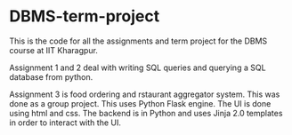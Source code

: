 # DBMS-term-project

This is the code for all the assignments and term project for the DBMS course at IIT Kharagpur.

Assignment 1 and 2 deal with writing SQL queries and querying a SQL database from python.

Assignment 3 is food ordering and rstaurant aggregator system. This was done as a group project.
This uses Python Flask engine. The UI is done using html and css. The backend is in Python and uses Jinja 2.0 templates in order to interact with the UI.
